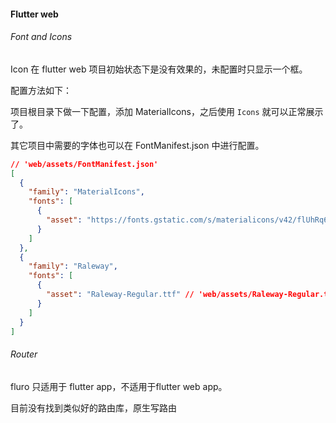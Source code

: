 #### Flutter web

###### Font and Icons

Icon 在 flutter web 项目初始状态下是没有效果的，未配置时只显示一个框。

配置方法如下：

项目根目录下做一下配置，添加 MaterialIcons，之后使用 `Icons` 就可以正常展示了。

其它项目中需要的字体也可以在 FontManifest.json 中进行配置。

```json
// 'web/assets/FontManifest.json'
[
  {
    "family": "MaterialIcons",
    "fonts": [
      {
        "asset": "https://fonts.gstatic.com/s/materialicons/v42/flUhRq6tzZclQEJ-Vdg-IuiaDsNcIhQ8tQ.woff2"
      }
    ]
  },
  {
    "family": "Raleway",
    "fonts": [
      {
        "asset": "Raleway-Regular.ttf" // 'web/assets/Raleway-Regular.ttf'
      }
    ]
  }
]
```



###### Router

fluro 只适用于 flutter app，不适用于flutter web app。

目前没有找到类似好的路由库，原生写路由



